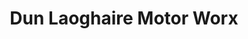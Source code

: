 ---
title: "Dun Laoghaire Motor Worx"
url: /dun-laoghaire/dun-laoghaire-motor-worx/
shop: car repair
---